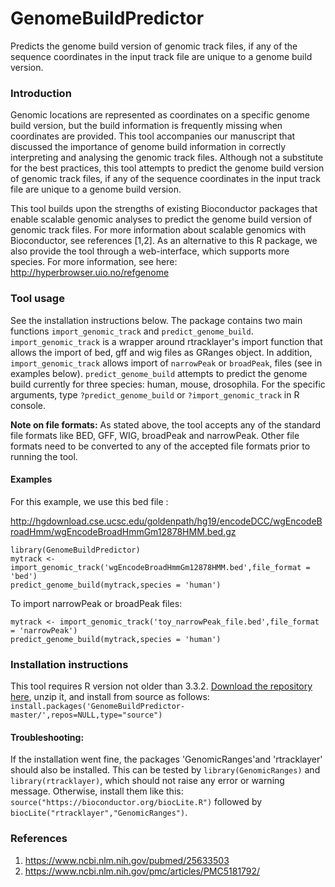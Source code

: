 # GenomeBuildPredictor
Predicts the genome build version of genomic track files, if any of the sequence coordinates in the input track file are unique to a genome build version.

### Introduction

Genomic locations are represented as coordinates on a specific genome build version, but the build information is frequently missing when coordinates are provided. This tool accompanies our manuscript that discussed the importance of genome build information in correctly interpreting and analysing the genomic track files. Although not a substitute for the best practices, this tool attempts to predict the genome build version of genomic track files, if any of the sequence coordinates in the input track file are unique to a genome build version.

This tool builds upon the strengths of existing Bioconductor packages that enable scalable genomic analyses to predict the genome build version of genomic track files. For more information about scalable genomics with Bioconductor, see references [1,2]. As an alternative to this R package, we also provide the tool through a web-interface, which supports more species. For more information, see here: http://hyperbrowser.uio.no/refgenome

### Tool usage

See the installation instructions below. The package contains two main functions `import_genomic_track` and `predict_genome_build`. `import_genomic_track` is a wrapper around rtracklayer's import function that allows the import of bed, gff and wig files as GRanges object. In addition, `import_genomic_track` allows import of `narrowPeak` or `broadPeak`, files (see in examples below).  `predict_genome_build` attempts to predict the genome build currently for three species: human, mouse, drosophila. For the specific arguments, type `?predict_genome_build` or `?import_genomic_track` in R console.

**Note on file formats:** As stated above, the tool accepts any of the standard file formats like BED, GFF, WIG, broadPeak and narrowPeak. Other file formats need to be converted to any of the accepted file formats prior to running the tool.  

#### Examples

For this example, we use this bed file : 

http://hgdownload.cse.ucsc.edu/goldenpath/hg19/encodeDCC/wgEncodeBroadHmm/wgEncodeBroadHmmGm12878HMM.bed.gz

```
library(GenomeBuildPredictor)
mytrack <- import_genomic_track('wgEncodeBroadHmmGm12878HMM.bed',file_format = 'bed')
predict_genome_build(mytrack,species = 'human')
```
To import narrowPeak or broadPeak files:

```
mytrack <- import_genomic_track('toy_narrowPeak_file.bed',file_format = 'narrowPeak')
predict_genome_build(mytrack,species = 'human')
```

### Installation instructions

This tool requires R version not older than 3.3.2. [Download the repository here](https://github.com/KanduriC/GenomeBuildPredictor/archive/master.zip), unzip it, and install from source as follows: `install.packages('GenomeBuildPredictor-master/',repos=NULL,type="source")`

#### Troubleshooting:

If the installation went fine, the packages 'GenomicRanges'and 'rtracklayer' should also be installed. This can be tested by `library(GenomicRanges)` and `library(rtracklayer)`, which should not raise any error or warning message. Otherwise, install them like this: `source("https://bioconductor.org/biocLite.R")` followed by `biocLite("rtracklayer","GenomicRanges")`.

### References

1. https://www.ncbi.nlm.nih.gov/pubmed/25633503
2. https://www.ncbi.nlm.nih.gov/pmc/articles/PMC5181792/

